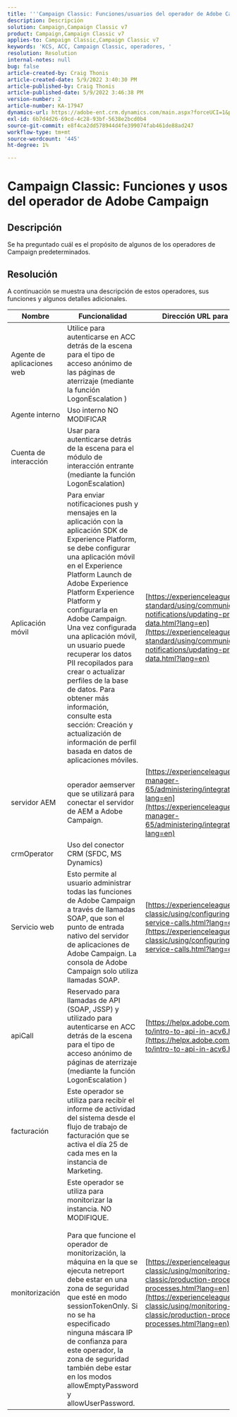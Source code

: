 ```yaml
---
title: '''Campaign Classic: Funciones/usuarios del operador de Adobe Campaign'
description: Descripción
solution: Campaign,Campaign Classic v7
product: Campaign,Campaign Classic v7
applies-to: Campaign Classic,Campaign Classic v7
keywords: 'KCS, ACC, Campaign Classic, operadores, '
resolution: Resolution
internal-notes: null
bug: false
article-created-by: Craig Thonis
article-created-date: 5/9/2022 3:40:30 PM
article-published-by: Craig Thonis
article-published-date: 5/9/2022 3:46:38 PM
version-number: 2
article-number: KA-17947
dynamics-url: https://adobe-ent.crm.dynamics.com/main.aspx?forceUCI=1&pagetype=entityrecord&etn=knowledgearticle&id=4d055a56-aecf-ec11-a7b5-00224809c196
exl-id: 6b7d4d26-69cd-4c28-93bf-5638e2bcd0b4
source-git-commit: e8f4ca2dd578944d4fe399074fab461de88ad247
workflow-type: tm+mt
source-wordcount: '445'
ht-degree: 1%

---
```


# Campaign Classic: Funciones y usos del operador de Adobe Campaign

## Descripción

Se ha preguntado cuál es el propósito de algunos de los operadores de Campaign predeterminados.

## Resolución


A continuación se muestra una descripción de estos operadores, sus funciones y algunos detalles adicionales.


| <b>Nombre</b> | <b>Funcionalidad</b> | <b>Dirección URL para obtener más información</b> |
| --- | --- | --- |
| Agente de aplicaciones web | Utilice para autenticarse en ACC detrás de la escena para el tipo de acceso anónimo de las páginas de aterrizaje (mediante la función LogonEscalation ) |   |
| Agente interno | Uso interno NO MODIFICAR |   |
| Cuenta de interacción | Usar para autenticarse detrás de la escena para el módulo de interacción entrante (mediante la función LogonEscalation) |   |
| Aplicación móvil | Para enviar notificaciones push y mensajes en la aplicación con la aplicación SDK de Experience Platform, se debe configurar una aplicación móvil en el Experience Platform Launch de Adobe Experience Platform Experience Platform y configurarla en Adobe Campaign.<br>  Una vez configurada una aplicación móvil, un usuario puede recuperar los datos PII recopilados para crear o actualizar perfiles de la base de datos. Para obtener más información, consulte esta sección: Creación y actualización de información de perfil basada en datos de aplicaciones móviles. | [https://experienceleague.adobe.com/docs/campaign-standard/using/communication-channels/push-notifications/updating-profile-with-mobile-app-data.html?lang=en](https://experienceleague.adobe.com/docs/campaign-standard/using/communication-channels/push-notifications/updating-profile-with-mobile-app-data.html?lang=en) |
| servidor AEM | operador aemserver que se utilizará para conectar el servidor de AEM a Adobe Campaign. | [https://experienceleague.adobe.com/docs/experience-manager-65/administering/integration/campaignonpremise.html?lang=en](https://experienceleague.adobe.com/docs/experience-manager-65/administering/integration/campaignonpremise.html?lang=en) |
| crmOperator | Uso del conector CRM (SFDC, MS Dynamics) |   |
| Servicio web | Esto permite al usuario administrar todas las funciones de Adobe Campaign a través de llamadas SOAP, que son el punto de entrada nativo del servidor de aplicaciones de Adobe Campaign. La consola de Adobe Campaign solo utiliza llamadas SOAP. | [https://experienceleague.adobe.com/docs/campaign-classic/using/configuring-campaign-classic/api/web-service-calls.html?lang=en](https://experienceleague.adobe.com/docs/campaign-classic/using/configuring-campaign-classic/api/web-service-calls.html?lang=en) |
| apiCall | Reservado para llamadas de API (SOAP, JSSP) y utilizado para autenticarse en ACC detrás de la escena para el tipo de acceso anónimo de páginas de aterrizaje (mediante la función LogonEscalation ) | [https://helpx.adobe.com/campaign/classic/how-to/intro-to-api-in-acv6.html](https://helpx.adobe.com/campaign/classic/how-to/intro-to-api-in-acv6.html) |
| facturación | Este operador se utiliza para recibir el informe de actividad del sistema desde el flujo de trabajo de facturación que se activa el día 25 de cada mes en la instancia de Marketing. |   |
| monitorización | Este operador se utiliza para monitorizar la instancia. NO MODIFIQUE. <br><br>  Para que funcione el operador de monitorización, la máquina en la que se ejecuta netreport debe estar en una zona de seguridad que esté en modo sessionTokenOnly. Si no se ha especificado ninguna máscara IP de confianza para este operador, la zona de seguridad también debe estar en los modos allowEmptyPassword y allowUserPassword. | [https://experienceleague.adobe.com/docs/campaign-classic/using/monitoring-campaign-classic/production-procedures/monitoring-processes.html?lang=en](https://experienceleague.adobe.com/docs/campaign-classic/using/monitoring-campaign-classic/production-procedures/monitoring-processes.html?lang=en) |
